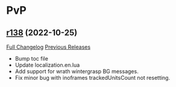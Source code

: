 # <DBM> PvP

## [r138](https://github.com/DeadlyBossMods/DBM-PvP/tree/r138) (2022-10-25)
[Full Changelog](https://github.com/DeadlyBossMods/DBM-PvP/compare/r137...r138) [Previous Releases](https://github.com/DeadlyBossMods/DBM-PvP/releases)

- Bump toc file  
- Update localization.en.lua  
- Add support for wrath wintergrasp BG messages.  
- Fix minor bug with inoframes trackedUnitsCount not resetting.  
